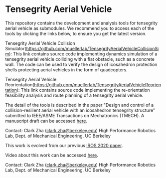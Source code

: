 # Tensegrity Aerial Vehicle

This repository contains the development and analysis tools for tensegrity aerial vehicle as submodules. We recommend you to access each of the tools by clicking the links below, to ensure you get the latest version.

Tensegrity Aerial Vehicle Collision Simulator(https://github.com/muellerlab/TensegrityAerialVehicleCollisionSim): This link contains source code implementing dynamics simulation of a tensegrity aerial vehicle colliding with a flat obstacle, such as a concrete wall. The code can be used to verify the design of icosahedron protection shells protecting aerial vehicles in the form of quadcopters.

Tensegrity Aerial Vehicle Reorientation(https://github.com/muellerlab/TensegrityAerialVehicleReorientation): This link contains source code implementing the re-orientation feasibility analysis and route planning of a tensegrity aerial vehicle.

The detail of the tools is described in the paper "Design and control of a collision-resilient aerial vehicle with an icosahedron tensegrity structure" submitted to  IEEE/ASME Transactions on Mechatronics (TMECH). A manuscript draft can be accessed [here](https://hiperlab.berkeley.edu/wp-content/uploads/2023/06/TensegrityAerialVehicle.pdf). 


Contact: Clark Zha (clark.zha@berkeley.edu)
High Performance Robotics Lab, Dept. of Mechanical Engineering, UC Berkeley

This work is evolved from our previous [IROS 2020 paper](https://ieeexplore.ieee.org/document/9341236).

Video about this work can be accessed [here](https://youtu.be/XsLVRd2nMd0).

Contact: Clark Zha (clark.zha@berkeley.edu)
High Performance Robotics Lab, Dept. of Mechanical Engineering, UC Berkeley

